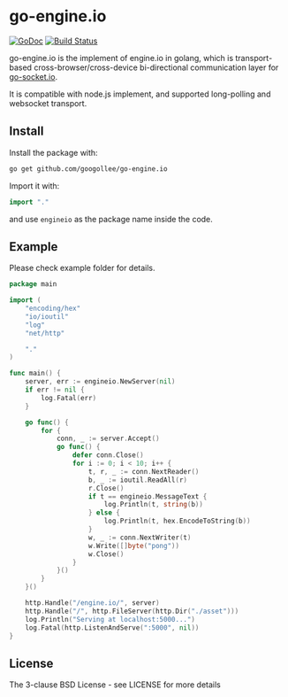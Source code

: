 # go-engine.io

[![GoDoc](http://godoc.org/github.com/googollee/go-engine.io?status.svg)](http://godoc.org/github.com/googollee/go-engine.io) [![Build Status](https://travis-ci.org/googollee/go-engine.io.svg)](https://travis-ci.org/googollee/go-engine.io)

go-engine.io is the implement of engine.io in golang, which is transport-based cross-browser/cross-device bi-directional communication layer for [go-socket.io](https://github.com/googollee/go-socket.io).

It is compatible with node.js implement, and supported long-polling and websocket transport.

## Install

Install the package with:

```bash
go get github.com/googollee/go-engine.io
```

Import it with:

```go
import "."
```

and use `engineio` as the package name inside the code.

## Example

Please check example folder for details.

```go
package main

import (
	"encoding/hex"
	"io/ioutil"
	"log"
	"net/http"

	"."
)

func main() {
	server, err := engineio.NewServer(nil)
	if err != nil {
		log.Fatal(err)
	}

	go func() {
		for {
			conn, _ := server.Accept()
			go func() {
				defer conn.Close()
				for i := 0; i < 10; i++ {
					t, r, _ := conn.NextReader()
					b, _ := ioutil.ReadAll(r)
					r.Close()
					if t == engineio.MessageText {
						log.Println(t, string(b))
					} else {
						log.Println(t, hex.EncodeToString(b))
					}
					w, _ := conn.NextWriter(t)
					w.Write([]byte("pong"))
					w.Close()
				}
			}()
		}
	}()

	http.Handle("/engine.io/", server)
	http.Handle("/", http.FileServer(http.Dir("./asset")))
	log.Println("Serving at localhost:5000...")
	log.Fatal(http.ListenAndServe(":5000", nil))
}
```

## License

The 3-clause BSD License  - see LICENSE for more details